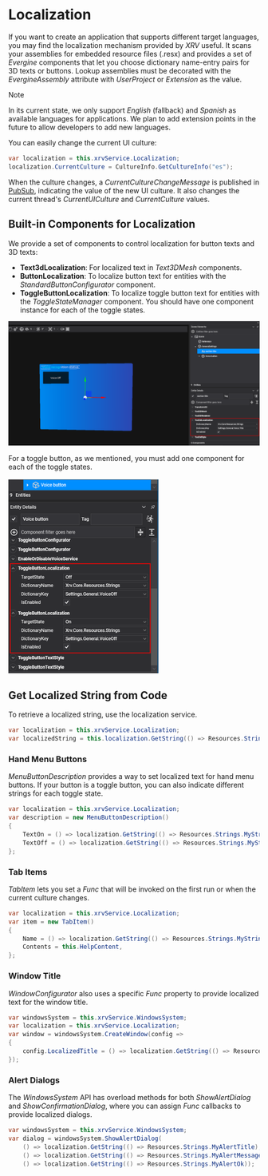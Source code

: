 # Localization

If you want to create an application that supports different target languages, you may find the localization mechanism provided by _XRV_ useful. It scans your assemblies for embedded resource files (.resx) and provides a set of _Evergine_ components that let you choose dictionary name-entry pairs for 3D texts or buttons. Lookup assemblies must be decorated with the _EvergineAssembly_ attribute with _UserProject_ or _Extension_ as the value.

> [!NOTE]
> In its current state, we only support _English_ (fallback) and _Spanish_ as available 
> languages for applications. We plan to add extension points in the future to 
> allow developers to add new languages.

You can easily change the current UI culture:
```csharp
var localization = this.xrvService.Localization;
localization.CurrentCulture = CultureInfo.GetCultureInfo("es");
```

When the culture changes, a _CurrentCultureChangeMessage_ is published in [PubSub](messaging.md), indicating the value of the new UI culture. It also changes the current thread's _CurrentUICulture_ and _CurrentCulture_ values.

## Built-in Components for Localization

We provide a set of components to control localization for button texts and 3D texts:
- **Text3dLocalization**: For localized text in _Text3DMesh_ components.
- **ButtonLocalization**: To localize button text for entities with the _StandardButtonConfigurator_ component.
- **ToggleButtonLocalization**: To localize toggle button text for entities with the _ToggleStateManager_ component. You should have one component instance for each of the toggle states.

![localization 3D text sample](images/localization_sample.png)

For a toggle button, as we mentioned, you must add one component for each of the toggle states.
\
\
![localization toggle button sample](images/localization_sample_toggle.png)

## Get Localized String from Code

To retrieve a localized string, use the localization service.
```csharp
var localization = this.xrvService.Localization;
var localizedString = this.localization.GetString(() => Resources.Strings.MyString);
```

### Hand Menu Buttons

_MenuButtonDescription_ provides a way to set localized text for hand menu buttons. If your button is a toggle button, you can also indicate different strings for each toggle state.

```csharp
var localization = this.xrvService.Localization;
var description = new MenuButtonDescription()
{
    TextOn = () => localization.GetString(() => Resources.Strings.MyString),
    TextOff = () => localization.GetString(() => Resources.Strings.MyString),
};
```

### Tab Items

_TabItem_ lets you set a _Func<string>_ that will be invoked on the first run or when the current culture changes.

```csharp
var localization = this.xrvService.Localization;
var item = new TabItem()
{
    Name = () => localization.GetString(() => Resources.Strings.MyString),
    Contents = this.HelpContent,
};
```

### Window Title

_WindowConfigurator_ also uses a specific _Func<string>_ property to provide localized text for the window title.

```csharp
var windowsSystem = this.xrvService.WindowsSystem;
var localization = this.xrvService.Localization;
var window = windowsSystem.CreateWindow(config => 
{
    config.LocalizedTitle = () => localization.GetString(() => Resources.Strings.MyString),
});
```

### Alert Dialogs

The _WindowsSystem_ API has overload methods for both _ShowAlertDialog_ and _ShowConfirmationDialog_, where you can assign _Func<string>_ callbacks to provide localized dialogs.

```csharp
var windowsSystem = this.xrvService.WindowsSystem;
var dialog = windowsSystem.ShowAlertDialog(
    () => localization.GetString(() => Resources.Strings.MyAlertTitle),
    () => localization.GetString(() => Resources.Strings.MyAlertMessage),
    () => localization.GetString(() => Resources.Strings.MyAlertOk));
```